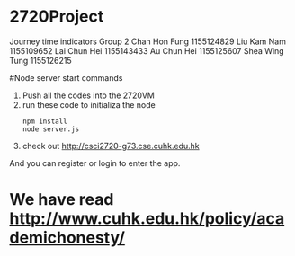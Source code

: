 # 2720Project
Journey time indicators
Group 2
Chan Hon Fung  1155124829
Liu Kam Nam    1155109652
Lai Chun Hei   1155143433
Au Chun Hei    1155125607
Shea Wing Tung 1155126215

#Node server start commands
1. Push all the codes into the 2720VM
2. run these code to initializa the node
	```
	npm install
	node server.js
	```  
3. check out http://csci2720-g73.cse.cuhk.edu.hk

And you can register or login to enter the app.


# We have read http://www.cuhk.edu.hk/policy/academichonesty/